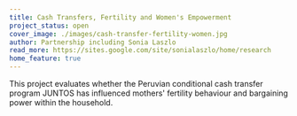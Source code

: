 ```yaml
---
title: Cash Transfers, Fertility and Women's Empowerment
project_status: open
cover_image: ./images/cash-transfer-fertility-women.jpg
author: Partnership including Sonia Laszlo
read_more: https://sites.google.com/site/sonialaszlo/home/research
home_feature: true
---
```


<p>This project evaluates whether the Peruvian conditional cash transfer program JUNTOS has influenced mothers' fertility behaviour and bargaining power within the household.</p>

